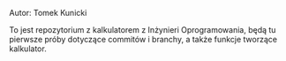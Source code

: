 Autor: Tomek Kunicki

To jest repozytorium z kalkulatorem z Inżynieri Oprogramowania,
będą tu pierwsze próby dotyczące commitów i branchy, a także funkcje tworzące kalkulator.
